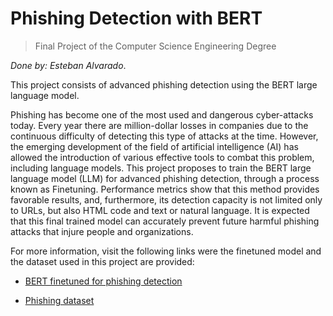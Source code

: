 # Phishing Detection with BERT

> Final Project of the Computer Science Engineering Degree

*Done by: Esteban Alvarado*.

This project consists of advanced phishing detection using the BERT large language model.

Phishing has become one of the most used and dangerous cyber-attacks today. Every year there are million-dollar losses in companies due to the continuous difficulty of detecting this type of attacks at the time. However, the emerging development of the field of artificial intelligence (AI) has allowed the introduction of various effective tools to combat this problem, including language models. This project proposes to train the BERT large language model (LLM) for advanced phishing detection, through a process known as Finetuning. Performance metrics show that this method provides favorable results, and, furthermore, its detection capacity is not limited only to URLs, but also HTML code and text or natural language. It is expected that this final trained model can accurately prevent future harmful phishing attacks that injure people and organizations. 

For more information, visit the following links were the finetuned model and the dataset used
in this project are provided:

- [BERT finetuned for phishing detection](https://huggingface.co/ealvaradob/bert-finetuned-phishing)

- [Phishing dataset](https://huggingface.co/datasets/ealvaradob/phishing-dataset)
